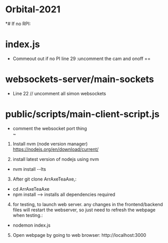 # Orbital-2021

*# If no RPI:

# index.js
- Commeout out if no PI line 29 :uncomment the cam and onoff ==                 

# websockets-server/main-sockets                                      
- Line 22 // uncomment all simon websockets 

# public/scripts/main-client-script.js 
- comment the websocket port thing                                              
~                                                                                              




1. Install nvm (node version manager) https://nodejs.org/en/download/current/

2. install latest version of nodejs using nvm
-   nvm install --lts

3. After git clone ArrAxeTeaAxe,:
-   cd ArrAxeTeaAxe
-   npm install     --> installs all dependencies required

4. for testing, to launch web server. any changes in the frontend/backend files will restart the webserver, so just need to
   refresh the webpage when testing.:
-   nodemon index.js

5. Open webpage by going to web browser:  http://localhost:3000
